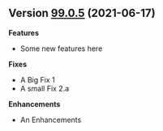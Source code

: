 ## Version [99.0.5](https://github.com/yamilmedina/coronavirusapi/tree/99.0.5) (2021-06-17)

**Features**
* Some new features here

**Fixes**
* A Big Fix 1
* A small Fix 2.a

**Enhancements**
* An Enhancements

